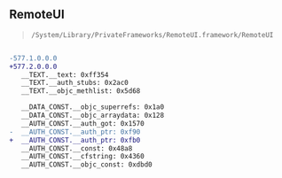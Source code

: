 ## RemoteUI

> `/System/Library/PrivateFrameworks/RemoteUI.framework/RemoteUI`

```diff

-577.1.0.0.0
+577.2.0.0.0
   __TEXT.__text: 0xff354
   __TEXT.__auth_stubs: 0x2ac0
   __TEXT.__objc_methlist: 0x5d68

   __DATA_CONST.__objc_superrefs: 0x1a0
   __DATA_CONST.__objc_arraydata: 0x128
   __AUTH_CONST.__auth_got: 0x1570
-  __AUTH_CONST.__auth_ptr: 0xf90
+  __AUTH_CONST.__auth_ptr: 0xfb0
   __AUTH_CONST.__const: 0x48a8
   __AUTH_CONST.__cfstring: 0x4360
   __AUTH_CONST.__objc_const: 0xdbd0

```
